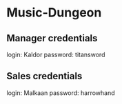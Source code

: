 # Music-Dungeon

## Manager credentials
login: Kaldor
password: titansword


## Sales credentials
login: Malkaan
password: harrowhand
